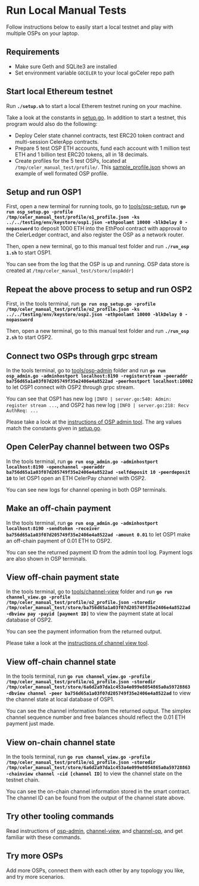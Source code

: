 # Run Local Manual Tests

Follow instructions below to easily start a local testnet and play with multiple OSPs on your laptop.

## Requirements

- Make sure Geth and SQLite3 are installed
- Set environment variable `GOCELER` to your local goCeler repo path

## Start local Ethereum testnet

Run **`./setup.sh`** to start a local Etherem testnet runing on your machine.

Take a look at the constants in [setup.go](./setup.go). In addition to start a testnet, this program would also do the following:

- Deploy Celer state channel contracts, test ERC20 token contract and multi-session CelerApp contracts.
- Prepare 5 test OSP ETH accounts, fund each account with 1 million test ETH and 1 billion test ERC20 tokens, all in 18 decimals. 
- Create profiles for the 5 test OSPs, located at `/tmp/celer_manual_test/profile/`. This [sample_profile.json](./sample_profile.json) shows an example of well formated OSP profile.

## Setup and run OSP1

First, open a new terminal for running tools, go to [tools/osp-setup](../../tools/osp-setup/), run **`go run osp_setup.go -profile /tmp/celer_manual_test/profile/o1_profile.json -ks ../../testing/env/keystore/osp1.json -ethpoolamt 10000 -blkDelay 0 -nopassword`** to deposit 1000 ETH into the EthPool contract with approval to the CelerLedger contract, and also register the OSP as a network router.

Then, open a new terminal, go to this manual test folder and run **`./run_osp 1.sh`** to start OSP1.

You can see from the log that the OSP is up and running. OSP data store is created at `/tmp/celer_manual_test/store/[ospAddr]`

## Repeat the above process to setup and run OSP2

First, in the tools terminal, run **`go run osp_setup.go -profile /tmp/celer_manual_test/profile/o2_profile.json -ks ../../testing/env/keystore/osp2.json -ethpoolamt 10000 -blkDelay 0 -nopassword`**

Then, open a new terminal, go to this manual test folder and run **`./run_osp 2.sh`** to start OSP2.

## Connect two OSPs through grpc stream

In the tools terminal, go to [tools/osp-admin](../../tools/osp-admin/) folder and run **`go run osp_admin.go -adminhostport localhost:8190 -registerstream -peeraddr ba756d65a1a03f07d205749f35e2406e4a8522ad -peerhostport localhost:10002`** to let OSP1 connect with OSP2 through grpc stream.

You can see that OSP1 has new log `|INFO | server.go:540: Admin: register stream ...`, and OSP2 has new log `|INFO | server.go:218: Recv AuthReq: ...`

Please take a look at the [instructions of OSP admin tool](../../tools/osp-admin/README.md). The arg values match the constants given in [setup.go](./setup.go).

## Open CelerPay channel between two OSPs

In the tools terminal, run **`go run osp_admin.go -adminhostport localhost:8190 -openchannel -peeraddr ba756d65a1a03f07d205749f35e2406e4a8522ad -selfdeposit 10 -peerdeposit 10`** to let OSP1 open an ETH CelerPay channel with OSP2.

You can see new logs for channel opening in both OSP terminals.

## Make an off-chain payment

In the tools terminal, run **`go run osp_admin.go -adminhostport localhost:8190 -sendtoken -receiver ba756d65a1a03f07d205749f35e2406e4a8522ad -amount 0.01`** to let OSP1 make an off-chain payment of 0.01 ETH to OSP2.

You can see the returned payment ID from the admin tool log. Payment logs are also shown in OSP terminals.

## View off-chain payment state

In the tools terminal, go to [tools/channel-view](../../tools/channel-view/) folder and run **`go run channel_view.go -profile /tmp/celer_manual_test/profile/o2_profile.json -storedir /tmp/celer_manual_test/store/ba756d65a1a03f07d205749f35e2406e4a8522ad -dbview pay -payid [payment ID]`** to view the payment state at local database of OSP2.

You can see the payment information from the returned output.

Please take a look at the [instructions of channel view tool](../../tools/channel-view/README.md).

## View off-chain channel state

In the tools terminal, run **`go run channel_view.go -profile /tmp/celer_manual_test/profile/o1_profile.json -storedir /tmp/celer_manual_test/store/6a6d2a97da1c453a4e099e8054865a0a59728863 -dbview channel -peer ba756d65a1a03f07d205749f35e2406e4a8522ad`** to view the channel state at local database of OSP1.

You can see the channel information from the returned output. The simplex channel sequence number and free balances should reflect the 0.01 ETH payment just made.

## View on-chain channel state

In the tools terminal, run **`go run channel_view.go -profile /tmp/celer_manual_test/profile/o1_profile.json -storedir /tmp/celer_manual_test/store/6a6d2a97da1c453a4e099e8054865a0a59728863 -chainview channel -cid [channel ID]`** to view the channel state on the testnet chain.

You can see the on-chain channel information stored in the smart contract. The channel ID can be found from the output of the channel state above. 

## Try other tooling commands

Read instructions of [osp-admin](../../tools/osp-admin/README.md), [channel-view](../../tools/channel-view/README.md), and [channel-op](../../tools/channel-op/README.md), and get familiar with these commands.

## Try more OSPs

Add more OSPs, connect them with each other by any topology you like, and try more scenarios.